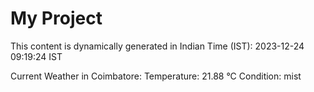 # My Project

This content is dynamically generated in Indian Time (IST): 2023-12-24 09:19:24 IST


Current Weather in Coimbatore:
Temperature: 21.88 °C
Condition: mist

